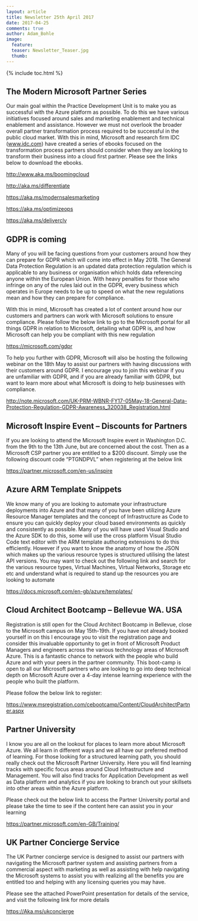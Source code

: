 ```yaml
---
layout: article
title: Newsletter 25th April 2017
date: 2017-04-25
comments: true
author: Adam_Bohle
image:
  feature: 
  teaser: Newsletter_Teaser.jpg
  thumb: 
---
```


{% include toc.html %}

## The Modern Microsoft Partner Series
 

Our main goal within the Practice Development Unit is to make you as successful with the Azure platform as possible. To do this we have various initiatives focused around sales and marketing enablement and technical enablement and assistance. However we must not overlook the broader overall partner transformation process required to be successful in the public cloud market. With this in mind, Microsoft and research firm IDC (www.idc.com) have created a series of ebooks focused on the transformation process partners should consider when they are looking to transform their business into a cloud first partner. Please see the links below to download the ebooks.

<http://www.aka.ms/boomingcloud>

<http://aka.ms/differentiate>

<https://aka.ms/modernsalesmarketing>

<https://aka.ms/optimizeops>

<https://aka.ms/deliverclv>


## GDPR is coming


Many of you will be facing questions from your customers around how they can prepare for GDPR which will come into effect in May 2018. The General Data Protection Regulation is an updated data protection regulation which is applicable to any business or organisation which holds data referencing anyone within the European Union. With heavy penalties for those who infringe on any of the rules laid out in the GDPR, every business which operates in Europe needs to be up to speed on what the new regulations mean and how they can prepare for compliance.

With this in mind, Microsoft has created a lot of content around how our customers and partners can work with Microsoft solutions to ensure compliance. Please follow the below link to go to the Microsoft portal for all things GDPR in relation to Microsoft, detailing what GDPR is, and how Microsoft can help you be compliant with this new regulation

<https://microsoft.com/gdpr>

To help you further with GDPR, Microsoft will also be hosting the following webinar on the 18th May to assist our partners with having discussions with their customers around GDPR. I encourage you to join this webinar if you are unfamiliar with GDPR, and if you are already familiar with GDPR, but want to learn more about what Microsoft is doing to help businesses with compliance.

<http://note.microsoft.com/UK-PRM-WBNR-FY17-05May-18-General-Data-Protection-Regulation-GDPR-Awareness_320038_Registration.html>


## Microsoft Inspire Event – Discounts for Partners


If you are looking to attend the Microsoft Inspire event in Washington D.C. from the 9th to the 13th June, but are concerned about the cost. Then as a Microsoft CSP partner you are entitled to a $200 discount. Simply use the following discount code “PTGNDPVL” when registering at the below link

<https://partner.microsoft.com/en-us/inspire>


## Azure ARM Template Snippets


We know many of you are looking to automate your infrastructure deployments into Azure and that many of you have been utilizing Azure Resource Manager templates and the concept of Infrastructure as Code to ensure you can quickly deploy your cloud based environments as quickly and consistently as possible. Many of you will have used Visual Studio and the Azure SDK to do this, some will use the cross platform Visual Studio Code text editor with the ARM template authoring extensions to do this efficiently. However if you want to know the anatomy of how the JSON which makes up the various resource types is structured utilising the latest API versions. You may want to check out the following link and search for the various resource types, Virtual Machines, Virtual Networks, Storage etc etc and understand what is required to stand up the resources you are looking to automate 

<https://docs.microsoft.com/en-gb/azure/templates/>



## Cloud Architect Bootcamp – Bellevue WA. USA


Registration is still open for the Cloud Architect Bootcamp in Bellevue, close to the Microsoft campus on May 15th-19th. If you have not already booked yourself in on this I encourage you to visit the registration page and consider this invaluable opportunity to get in front of Microsoft Product Managers and engineers across the various technology areas of Microsoft Azure. This is a fantastic chance to network with the people who build Azure and with your peers in the partner community. 
This boot-camp is open to all our Microsoft partners who are looking to go into deep technical depth on Microsoft Azure over a 4-day intense learning experience with the people who built the platform.

Please follow the below link to register:

<https://www.msregistration.com/cebootcamp/Content/CloudArchitectPartner.aspx>



## Partner University


I know you are all on the lookout for places to learn more about Microsoft Azure. We all learn in different ways and we all have our preferred method of learning. For those looking for a structured learning path, you should really check out the Microsoft Partner University. Here you will find learning tracks with specific focus areas around Cloud Infrastructure and Management. You will also find tracks for Application Development as well as Data platform and analytics if you are looking to branch out your skillsets into other areas within the Azure platform.

Please check out the below link to access the Partner University portal and please take the time to see if the content here can assist you in your learning 

<https://partner.microsoft.com/en-GB/Training/>



## UK Partner Concierge Service
The UK Partner concierge service is designed to assist our partners with navigating the Microsoft partner system and assisting partners from a commercial aspect with marketing as well as assisting with help navigating the Microsoft systems to assist you with realizing all the benefits you are entitled too and helping with any licensing queries you may have. 

Please see the attached PowerPoint presentation for details of the service, and visit the following link for more details

<https://Aka.ms/ukconcierge>
